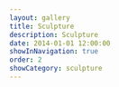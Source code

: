 ```yaml
---
layout: gallery
title: Sculpture
description: Sculpture
date: 2014-01-01 12:00:00
showInNavigation: true
order: 2
showCategory: sculpture
---
```

